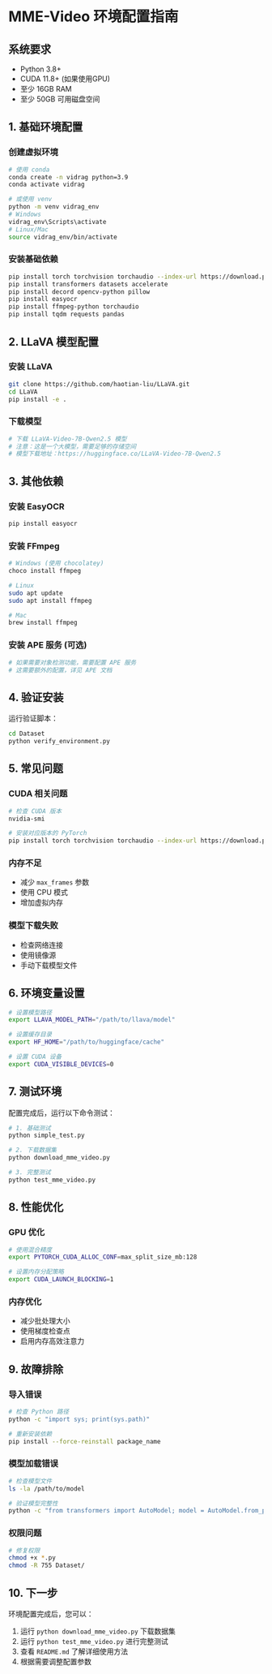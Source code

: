 # MME-Video 环境配置指南

## 系统要求

- Python 3.8+
- CUDA 11.8+ (如果使用GPU)
- 至少 16GB RAM
- 至少 50GB 可用磁盘空间

## 1. 基础环境配置

### 创建虚拟环境
```bash
# 使用 conda
conda create -n vidrag python=3.9
conda activate vidrag

# 或使用 venv
python -m venv vidrag_env
# Windows
vidrag_env\Scripts\activate
# Linux/Mac
source vidrag_env/bin/activate
```

### 安装基础依赖
```bash
pip install torch torchvision torchaudio --index-url https://download.pytorch.org/whl/cu118
pip install transformers datasets accelerate
pip install decord opencv-python pillow
pip install easyocr
pip install ffmpeg-python torchaudio
pip install tqdm requests pandas
```

## 2. LLaVA 模型配置

### 安装 LLaVA
```bash
git clone https://github.com/haotian-liu/LLaVA.git
cd LLaVA
pip install -e .
```

### 下载模型
```bash
# 下载 LLaVA-Video-7B-Qwen2.5 模型
# 注意：这是一个大模型，需要足够的存储空间
# 模型下载地址：https://huggingface.co/LLaVA-Video-7B-Qwen2.5
```

## 3. 其他依赖

### 安装 EasyOCR
```bash
pip install easyocr
```

### 安装 FFmpeg
```bash
# Windows (使用 chocolatey)
choco install ffmpeg

# Linux
sudo apt update
sudo apt install ffmpeg

# Mac
brew install ffmpeg
```

### 安装 APE 服务 (可选)
```bash
# 如果需要对象检测功能，需要配置 APE 服务
# 这需要额外的配置，详见 APE 文档
```

## 4. 验证安装

运行验证脚本：
```bash
cd Dataset
python verify_environment.py
```

## 5. 常见问题

### CUDA 相关问题
```bash
# 检查 CUDA 版本
nvidia-smi

# 安装对应版本的 PyTorch
pip install torch torchvision torchaudio --index-url https://download.pytorch.org/whl/cu118
```

### 内存不足
- 减少 `max_frames` 参数
- 使用 CPU 模式
- 增加虚拟内存

### 模型下载失败
- 检查网络连接
- 使用镜像源
- 手动下载模型文件

## 6. 环境变量设置

```bash
# 设置模型路径
export LLAVA_MODEL_PATH="/path/to/llava/model"

# 设置缓存目录
export HF_HOME="/path/to/huggingface/cache"

# 设置 CUDA 设备
export CUDA_VISIBLE_DEVICES=0
```

## 7. 测试环境

配置完成后，运行以下命令测试：

```bash
# 1. 基础测试
python simple_test.py

# 2. 下载数据集
python download_mme_video.py

# 3. 完整测试
python test_mme_video.py
```

## 8. 性能优化

### GPU 优化
```bash
# 使用混合精度
export PYTORCH_CUDA_ALLOC_CONF=max_split_size_mb:128

# 设置内存分配策略
export CUDA_LAUNCH_BLOCKING=1
```

### 内存优化
- 减少批处理大小
- 使用梯度检查点
- 启用内存高效注意力

## 9. 故障排除

### 导入错误
```bash
# 检查 Python 路径
python -c "import sys; print(sys.path)"

# 重新安装依赖
pip install --force-reinstall package_name
```

### 模型加载错误
```bash
# 检查模型文件
ls -la /path/to/model

# 验证模型完整性
python -c "from transformers import AutoModel; model = AutoModel.from_pretrained('/path/to/model')"
```

### 权限问题
```bash
# 修复权限
chmod +x *.py
chmod -R 755 Dataset/
```

## 10. 下一步

环境配置完成后，您可以：

1. 运行 `python download_mme_video.py` 下载数据集
2. 运行 `python test_mme_video.py` 进行完整测试
3. 查看 `README.md` 了解详细使用方法
4. 根据需要调整配置参数 